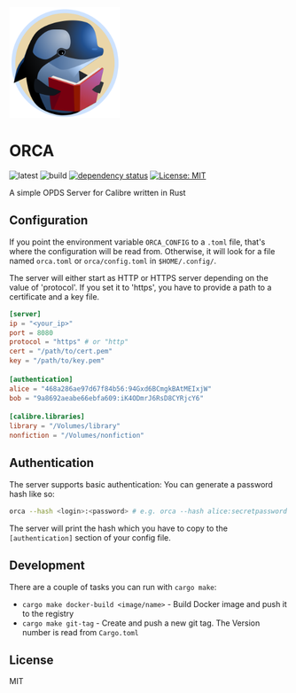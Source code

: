 
<img src="./orca-logo.svg" alt="an orca whale reading a book" width="200px" height="200px">

# ORCA

![latest](https://img.shields.io/github/v/tag/kolja/orca)
![build](https://github.com/kolja/orca/actions/workflows/rust.yml/badge.svg)
[![dependency status](https://deps.rs/repo/github/kolja/orca/status.svg?path=%2F)](https://deps.rs/repo/github/kolja/orca?path=%2F)
[![License: MIT](https://img.shields.io/badge/License-MIT-yellow.svg)](https://opensource.org/licenses/MIT)

A simple OPDS Server for Calibre written in Rust

## Configuration

If you point the environment variable `ORCA_CONFIG` to a `.toml` file, that's where the configuration will be read from. Otherwise, it will look for a file named `orca.toml` or `orca/config.toml` in `$HOME/.config/`.

The server will either start as HTTP or HTTPS server depending on the value of 'protocol'. If you set it to 'https', you have to provide a path to a certificate and a key file.
```toml
[server]
ip = "<your_ip>"
port = 8080
protocol = "https" # or "http"
cert = "/path/to/cert.pem"
key = "/path/to/key.pem"

[authentication]
alice = "468a286ae97d67f84b56:94Gxd6BCmgkBAtMEIxjW"
bob = "9a8692aeabe66ebfa609:iK4ODmrJ6RsD8CYRjcY6"

[calibre.libraries]
library = "/Volumes/library"
nonfiction = "/Volumes/nonfiction"
```

## Authentication

The server supports basic authentication: You can generate a password hash like so:
```bash
orca --hash <login>:<password> # e.g. orca --hash alice:secretpassword
```
The server will print the hash which you have to copy to the `[authentication]` section of your config file.

## Development

There are a couple of tasks you can run with `cargo make`:

- `cargo make docker-build <image/name>` - Build Docker image and push it to the registry
- `cargo make git-tag` - Create and push a new git tag. The Version number is read from `Cargo.toml`

## License

MIT
